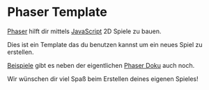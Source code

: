 # Phaser Template

[Phaser](http://phaser.io) hilft dir mittels [JavaScript](https://de.wikipedia.org/wiki/JavaScript) 2D Spiele
zu bauen.

Dies ist ein Template das du benutzen kannst um ein neues Spiel zu erstellen.

[Beispiele](http://phaser.io/examples) gibt es neben der eigentlichen [Phaser Doku](http://phaser.io/learn/chains) auch noch.

Wir wünschen dir viel Spaß beim Erstellen deines eigenen Spieles!